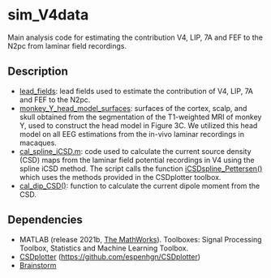 # sim_V4data
Main analysis code for estimating the contribution V4, LIP, 7A and FEF to the N2pc from laminar field recordings.

## Description
- [lead_fields](lead_fields): lead fields used to estimate the contribution of V4, LIP, 7A and FEF to the N2pc. 
- [monkey_Y_head_model_surfaces](monkey_Y_head_model_surfaces): surfaces of the cortex, scalp, and skull obtained from the segmentation of the T1-weighted MRI of monkey Y, used to construct the head model in Figure 3C. We utilized this head model on all EEG estimations from the in-vivo laminar recordings in macaques.
- [cal_spline_iCSD.m](calculate_spline_iCSD.m): code used to calculate the current source density (CSD) maps from the laminar field potential recordings in V4 using the spline iCSD method. The script calls the function [iCSDspline_Pettersen()](iCSDspline_Pettersen.m) which uses the methods provided in the CSDplotter toolbox.
- [cal_dip_CSD()](cal_dip_CSD.m): function to calculate the current dipole moment from the CSD.

## Dependencies
- MATLAB (release 2021b, [The MathWorks](https://www.mathworks.com/?s_tid=gn_logo)). Toolboxes: Signal Processing Toolbox, Statistics and Machine Learning Toolbox.
- [CSDplotter](matlab_ana_scripts/functions/CSDplotter-0.1.1) (https://github.com/espenhgn/CSDplotter)
- [Brainstorm](https://neuroimage.usc.edu/brainstorm/Introduction)